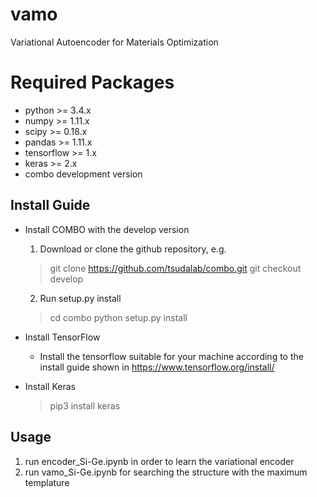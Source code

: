 # vamo
Variational Autoencoder for Materials Optimization

# Required Packages ############################
  * python >= 3.4.x
  * numpy >= 1.11.x
  * scipy >= 0.18.x
  * pandas >= 1.11.x
  * tensorflow >= 1.x
  * keras >= 2.x
  * combo development version

## Install Guide ################################
  * Install COMBO with the develop version
    1. Download or clone the github repository, e.g.
      > git clone https://github.com/tsudalab/combo.git
      > git checkout develop

    2. Run setup.py install
      > cd combo
      > python setup.py install


  * Install TensorFlow
    * Install the tensorflow suitable for your machine according to
      the install guide shown in https://www.tensorflow.org/install/

  * Install Keras
    > pip3 install keras

## Usage ################################
  1. run encoder_Si-Ge.ipynb in order to learn the variational encoder
  2. run vamo_Si-Ge.ipynb for searching the structure with the maximum templature
